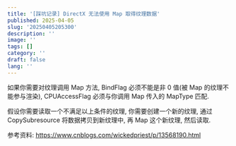 ```yaml
---
title: '[踩坑记录] DirectX 无法使用 Map 取得纹理数据'
published: 2025-04-05
slug: '20250405205300'
description: ''
image: ''
tags: []
category: ''
draft: false 
lang: ''
---
```


如果你需要对纹理调用 Map 方法, BindFlag 必须不能是非 0 值(被 Map 的纹理不能参与渲染), CPUAccessFlag 必须与你调用 Map 传入的 MapType 匹配.

假设你需要读取一个不满足以上条件的纹理, 你需要创建一个新的纹理, 通过 CopySubresource 将数据拷贝到新纹理中, 再 Map 这个新纹理, 然后读取.

参考资料: https://www.cnblogs.com/wickedpriest/p/13568190.html